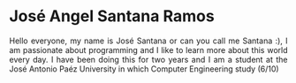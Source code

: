 <div align="Justify">
  <h1>José Angel Santana Ramos</h1>
  <p>
Hello everyone, my name is José Santana or can you call me Santana :), I am passionate about programming and I like to learn more about this world every day. I have been doing this for two years and I am a student at the José Antonio Paéz University in which Computer Engineering study (6/10)</p>
</div>
